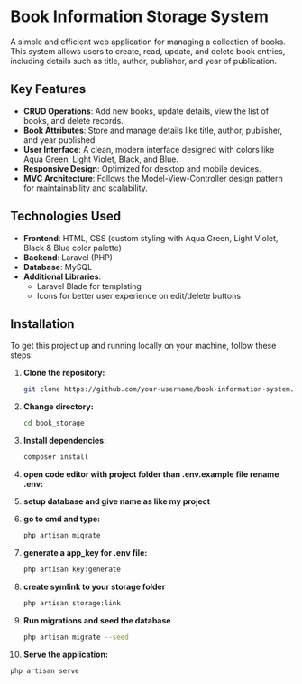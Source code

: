 # Book Information Storage System

A simple and efficient web application for managing a collection of books. This system allows users to create, read, update, and delete book entries, including details such as title, author, publisher, and year of publication.

## Key Features

- **CRUD Operations**: Add new books, update details, view the list of books, and delete records.
- **Book Attributes**: Store and manage details like title, author, publisher, and year published.
- **User Interface**: A clean, modern interface designed with colors like Aqua Green, Light Violet, Black, and Blue.
- **Responsive Design**: Optimized for desktop and mobile devices.
- **MVC Architecture**: Follows the Model-View-Controller design pattern for maintainability and scalability.

## Technologies Used

- **Frontend**: HTML, CSS (custom styling with Aqua Green, Light Violet, Black & Blue color palette)
- **Backend**: Laravel (PHP)
- **Database**: MySQL
- **Additional Libraries**: 
  - Laravel Blade for templating
  - Icons for better user experience on edit/delete buttons

## Installation

To get this project up and running locally on your machine, follow these steps:

1. **Clone the repository:**
   ```bash
   git clone https://github.com/your-username/book-information-system.git

2. **Change directory:**
   ```bash
   cd book_storage

3. **Install dependencies:**
   ```bash
   composer install

4. **open code editor with project folder than .env.example file rename .env:**

5. **setup database and give name as like my project**

6. **go to cmd and type:**
   ```bash
   php artisan migrate

7. **generate a app_key for .env file:**
   ```bash
   php artisan key:generate

8. **create symlink to your storage folder**
   ```bash
   php artisan storage:link

9. **Run migrations and seed the database**
   ```bash
   php artisan migrate --seed

10. **Serve the application:**
   ```bash
   php artisan serve


   

